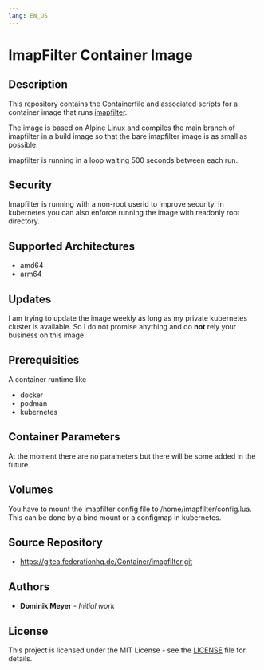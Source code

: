 ```yaml
---
lang: EN_US
---
```


# ImapFilter Container Image

## Description

This repository contains the Containerfile and associated scripts for a container image that runs [imapfilter](https://github.com/lefcha/imapfilter).

The image is based on Alpine Linux and compiles the main branch of 
imapfilter in a build image so that the bare imapfilter image is 
as small as possible.

imapfilter is running in a loop waiting 500 seconds between each 
run. 

## Security

Imapfilter is running with a non-root userid to improve security.
In kubernetes you can also enforce running the image with readonly 
root directory.

## Supported Architectures

- amd64
- arm64

## Updates

I am trying to update the image weekly as long as my private kubernetes cluster is available. So I do not promise anything and do **not** rely 
your business on this image.

## Prerequisities

A container runtime like

* docker 
* podman
* kubernetes


## Container Parameters

At the moment there are no parameters but there will be 
some added in the future.


## Volumes

You have to mount the imapfilter config file to /home/imapfilter/config.lua. This can be done by a bind mount or a configmap in kubernetes.

## Source Repository

* https://gitea.federationhq.de/Container/imapfilter.git

## Authors

* **Dominik Meyer** - *Initial work* 

## License

This project is licensed under the MIT License - see the [LICENSE](LICENSE) file for details.

